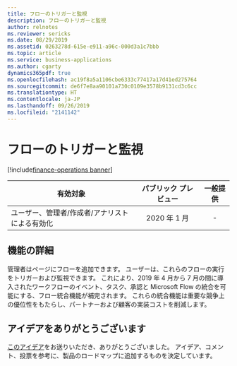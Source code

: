 ```yaml
---
title: フローのトリガーと監視
description: フローのトリガーと監視
author: relnotes
ms.reviewer: sericks
ms.date: 08/29/2019
ms.assetid: 0263278d-615e-e911-a96c-000d3a1c7bbb
ms.topic: article
ms.service: business-applications
ms.author: cgarty
dynamics365pdf: true
ms.openlocfilehash: ac19f8a5a1106cbe6333c77417a17d41ed275764
ms.sourcegitcommit: de6f7e8aa90101a730c0109e3578b9131cd3c6cc
ms.translationtype: HT
ms.contentlocale: ja-JP
ms.lasthandoff: 09/26/2019
ms.locfileid: "2141142"
---
```

# <a name="trigger-and-monitor-a-flow"></a>フローのトリガーと監視
[!include[finance-operations banner](../includes/finance-operations.md)]

| 有効対象    |  パブリック プレビュー | 一般提供 | 
| ---------- | :----------: |:----------: |
|ユーザー、管理者/作成者/アナリストによる有効化|2020 年 1 月| -|






## <a name="feature-details"></a>機能の詳細
<!--feature detail start -->
管理者はページにフローを追加できます。 ユーザーは、これらのフローの実行をトリガーおよび監視できます。 これにより、2019 年 4 月から 7 月の間に導入されたワークフローのイベント、タスク、承認と Microsoft Flow の統合を可能にする、フロー統合機能が補完されます。 これらの統合機能は重要な競争上の優位性をもたらし、パートナーおよび顧客の実装コストを削減します。
<!--feature detail end -->











## <a name="thank-you-for-your-idea"></a>アイデアをありがとうございます
[このアイデア](https://experience.dynamics.com/ideas/idea/?ideaid=f5515021-64ba-e711-80c0-00155d7cd0b4)をお送りいただき、ありがとうございました。 アイデア、コメント、投票を参考に、製品のロードマップに追加するものを決定しています。
